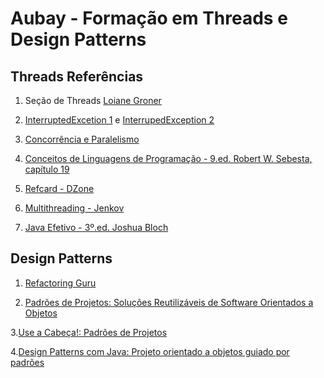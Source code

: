 # Aubay - Formação em Threads e Design Patterns
## Threads Referências
1. Seção de Threads [Loiane Groner](https://www.youtube.com/watch?v=v5l30QMKv6c&t=5s)

2. [InterruptedExcetion 1](https://www.javaspecialists.eu/archive/Issue056.html) e [InterrupedException 2](https://www.ibm.com/developerworks/java/library/j-jtp05236/index.html)

3. [Concorrência e Paralelismo](https://existentialtype.wordpress.com/2011/03/17/parallelism-is-not-concurrency/)

4. [Conceitos de Linguagens de Programação - 9.ed. Robert W. Sebesta, capítulo 19](https://www.amazon.com.br/Livros-Robert-W-Sebesta/s?rh=n%3A6740748011%2Cp_27%3ARobert+W.+Sebesta)

5. [Refcard - DZone](https://dzone.com/refcardz/core-java-concurrency?chapter=1)

6. [Multithreading - Jenkov](http://tutorials.jenkov.com/java-concurrency/index.html)

7. [Java Efetivo - 3º.ed. Joshua Bloch](https://www.amazon.com.br/Java-Efetivo-Melhores-Pr%C3%A1ticas-Plataforma/dp/8550804622)

## Design Patterns
1. [Refactoring Guru](https://refactoring.guru/design-patterns)

2. [Padrões de Projetos: Soluções Reutilizáveis de Software Orientados a Objetos](https://www.amazon.com.br/Padr%C3%B5es-Projetos-Solu%C3%A7%C3%B5es-Reutiliz%C3%A1veis-Orientados/dp/8573076100/ref=sr_1_1?__mk_pt_BR=%C3%85M%C3%85%C5%BD%C3%95%C3%91&keywords=design+patterns&qid=1583073507&sr=8-1)

3.[Use a Cabeça!: Padrões de Projetos](https://www.amazon.com.br/Cabe%C3%A7a-Padr%C3%B5es-Projetos-Eric-Freeman/dp/8576081741/ref=sr_1_4?__mk_pt_BR=%C3%85M%C3%85%C5%BD%C3%95%C3%91&keywords=design+patterns&qid=1583073507&sr=8-4)

4.[Design Patterns com Java: Projeto orientado a objetos guiado por padrões](https://www.amazon.com.br/Design-Patterns-com-Java-orientado-ebook/dp/B00VAALPB2/ref=sr_1_8?__mk_pt_BR=%C3%85M%C3%85%C5%BD%C3%95%C3%91&keywords=design+patterns&qid=1583073507&sr=8-8)